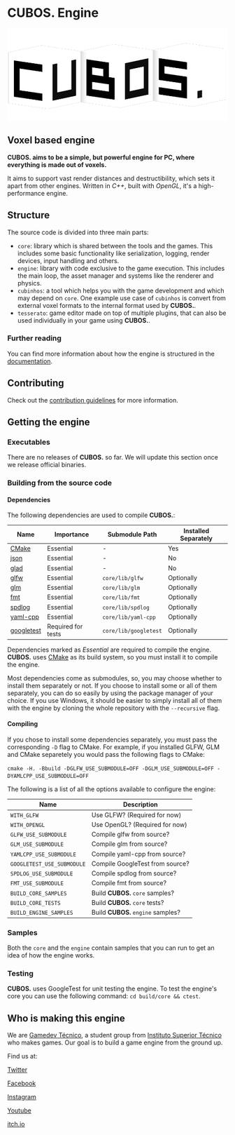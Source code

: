 # **CUBOS.** Engine

<p align="center">
  <!-- if we ever get a site, we can put the link here-->
  <!-- <a href="https://godotengine.org"> -->
    <img src="docs/images/CubosLogo.png" alt="cubos. Engine logo">
  <!-- </a> -->
</p>

## Voxel based engine

**CUBOS. aims to be a simple, but powerful engine for PC, where everything is**
**made out of voxels.**

It aims to support vast render distances and destructibility, which sets it
apart from other engines. Written in *C++*, built with *OpenGL*, it's a
high-performance engine.

## Structure

The source code is divided into three main parts:
- `core`: library which is shared between the tools and the games. This
includes some basic functionality like serialization, logging, render devices,
input handling and others.
- `engine`: library with code exclusive to the game execution. This includes
the main loop, the asset manager and systems like the renderer and physics.
- `cubinhos`: a tool which helps you with the game development and which
may depend on `core`. One example use case of `cubinhos` is convert from
external voxel formats to the internal format used by **CUBOS.**.
- `tesserato`: game editor made on top of multiple plugins, that can also be used individually 
in your game using **CUBOS.**.

### Further reading

You can find more information about how the engine is structured in the
[documentation](https://gamedevtecnico.github.io/cubos/).

## Contributing

Check out the [contribution guidelines](CONTRIBUTE.md) for more information.

## Getting the engine

### Executables

There are no releases of **CUBOS.** so far. We will update this section once
we release official binaries.
<!--Official binaries for **CUBOS.** can be found
on the [releases](https://github.com/GameDevTecnico/cubos/releases) page.-->

### Building from the source code

#### Dependencies

The following dependencies are used to compile **CUBOS.**:

| Name                                               | Importance         | Submodule Path        | Installed Separately |
| -------------------------------------------------- | ------------------ | --------------------- | -------------------- |
| [CMake](https://cmake.org/)                        | Essential          | -                     | Yes                  |
| [json](https://github.com/nlohmann/json)           | Essential          | -                     | No                   |
| [glad](https://github.com/Dav1dde/glad)            | Essential          | -                     | No                   |
| [glfw](https://github.com/glfw/glfw)               | Essential          | `core/lib/glfw`       | Optionally           |
| [glm](https://github.com/g-truc/glm)               | Essential          | `core/lib/glm`        | Optionally           |
| [fmt](https://github.com/fmtlib/fmt)               | Essential          | `core/lib/fmt`        | Optionally           |
| [spdlog](https://github.com/gabime/spdlog)         | Essential          | `core/lib/spdlog`     | Optionally           |
| [yaml-cpp](https://github.com/jbeder/yaml-cpp)     | Essential          | `core/lib/yaml-cpp`   | Optionally           |
| [googletest](https://github.com/google/googletest) | Required for tests | `core/lib/googletest` | Optionally           |

Dependencies marked as *Essential* are required to compile the engine.
**CUBOS.** uses [CMake](https://cmake.org/) as its build system, so you must
install it to compile the engine.

Most dependencies come as submodules, so, you may choose whether to install
them separately or not. If you choose to install some or all of them
separately, you can do so easily by using the package manager of your choice.
If you use Windows, it should be easier to simply install all of them with the
engine by cloning the whole repository with the `--recursive` flag.

#### Compiling

If you chose to install some dependencies separately, you must pass the
corresponding `-D` flag to CMake. For example, if you installed GLFW, GLM and
CMake separetely you would pass the following flags to CMake:

`cmake -H. -Bbuild -DGLFW_USE_SUBMODULE=OFF -DGLM_USE_SUBMODULE=OFF -DYAMLCPP_USE_SUBMODULE=OFF`

The following is a list of all the options available to configure the engine:

| Name                       | Description                        |
| -------------------------- | ---------------------------------- |
| `WITH_GLFW`                | Use GLFW? (Required for now)       |
| `WITH_OPENGL`              | Use OpenGL? (Required for now)     |
| `GLFW_USE_SUBMODULE`       | Compile glfw from source?          |
| `GLM_USE_SUBMODULE`        | Compile glm from source?           |
| `YAMLCPP_USE_SUBMODULE`    | Compile yaml-cpp from source?      |
| `GOOGLETEST_USE_SUBMODULE` | Compile GoogleTest from source?    |
| `SPDLOG_USE_SUBMODULE`     | Compile spdlog from source?        |
| `FMT_USE_SUBMODULE`        | Compile fmt from source?           |
| `BUILD_CORE_SAMPLES`       | Build **CUBOS.** `core` samples?   |
| `BUILD_CORE_TESTS`         | Build **CUBOS.** `core` tests?     |
| `BUILD_ENGINE_SAMPLES`     | Build **CUBOS.** `engine` samples? |

### Samples

Both the `core` and the `engine` contain samples that you can run to get an
idea of how the engine works.

### Testing

**CUBOS.** uses GoogleTest for unit testing the engine.
To test the engine's core you can use the following
command: `cd build/core && ctest`.

## Who is making this engine

We are  [Gamedev Técnico](https://www.instagram.com/gamedevtecnico/), a student
group from [Instituto Superior Técnico](https://tecnico.ulisboa.pt/en/) who
makes games. Our goal is to build a game engine from the ground up. 

Find us at:

[Twitter](https://twitter.com/GameDevTecnico)

[Facebook](https://www.facebook.com/Game-Dev-T%C3%A9cnico-107405047487324/)

[Instagram](https://www.instagram.com/gamedevtecnico/)

[Youtube](https://www.youtube.com/channel/UCpJf5Ih7SE9wAgaZ_OF9qYA)

[itch.io](https://gamedevtecnico.itch.io/)

